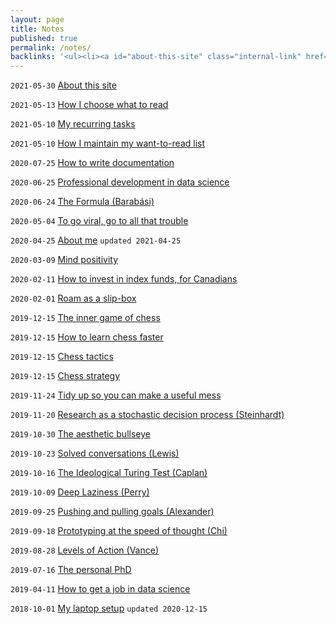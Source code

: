 ```yaml
---
layout: page
title: Notes
published: true
permalink: /notes/
backlinks: '<ul><li><a id="about-this-site" class="internal-link" href="/about-this-site/">About this site</a></li></ul>'
---
```


`2021-05-30` <a id="about-this-site" class="internal-link" href="/about-this-site/">About this site</a>

`2021-05-13` <a id="how-i-choose-what-to-read" class="internal-link" href="/how-i-choose-what-to-read/">How I choose what to read</a>

`2021-05-10` <a id="my-recurring-tasks" class="internal-link" href="/my-recurring-tasks/">My recurring tasks</a>

`2021-05-10` <a id="how-i-maintain-my-want-to-read-list" class="internal-link" href="/how-i-maintain-my-want-to-read-list/">How I maintain my want-to-read list</a>

`2020-07-25` <a id="how-to-write-documentation" class="internal-link" href="/how-to-write-documentation/">How to write documentation</a>

`2020-06-25` <a id="professional-development-in-data-science" class="internal-link" href="/professional-development-in-data-science/">Professional development in data science</a>

`2020-06-24` <a id="barabasi-the-formula" class="internal-link" href="/barabasi-the-formula/">The Formula (Barabási)</a>

`2020-05-04` <a id="to-go-viral-go-to-all-that-trouble" class="internal-link" href="/to-go-viral-go-to-all-that-trouble/">To go viral, go to all that trouble</a>

`2020-04-25` <a id="about-me" class="internal-link" href="/about-me/">About me</a> `updated 2021-04-25`

`2020-03-09` <a id="mind-positivity" class="internal-link" href="/mind-positivity/">Mind positivity</a>

`2020-02-11` <a id="how-to-invest-in-index-funds" class="internal-link" href="/how-to-invest-in-index-funds/">How to invest in index funds, for Canadians</a>

`2020-02-01` <a id="roam-as-a-slip-box" class="internal-link" href="/roam-as-a-slip-box/">Roam as a slip-box</a>

`2019-12-15` <a id="inner-game-of-chess" class="internal-link" href="/inner-game-of-chess/">The inner game of chess</a>

`2019-12-15` <a id="how-to-learn-chess-faster" class="internal-link" href="/how-to-learn-chess-faster/">How to learn chess faster</a>

`2019-12-15` <a id="chess-tactics" class="internal-link" href="/chess-tactics/">Chess tactics</a>

`2019-12-15` <a id="chess-strategy" class="internal-link" href="/chess-strategy/">Chess strategy</a>

`2019-11-24` <a id="tidy-up" class="internal-link" href="/tidy-up/">Tidy up so you can make a useful mess</a>

`2019-11-20` <a id="research-as-a-stochastic-decision-process" class="internal-link" href="/research-as-a-stochastic-decision-process/">Research as a stochastic decision process (Steinhardt)</a>

`2019-10-30` <a id="aesthetic-bullseye" class="internal-link" href="/aesthetic-bullseye/">The aesthetic bullseye</a>

`2019-10-23` <a id="solved-conversations" class="internal-link" href="/solved-conversations/">Solved conversations (Lewis)</a>

`2019-10-16` <a id="ideological-turing-test" class="internal-link" href="/ideological-turing-test/">The Ideological Turing Test (Caplan)</a>

`2019-10-09` <a id="deep-laziness" class="internal-link" href="/deep-laziness/">Deep Laziness (Perry)</a>

`2019-09-25` <a id="pushing-and-pulling-goals" class="internal-link" href="/pushing-and-pulling-goals/">Pushing and pulling goals (Alexander)</a>

`2019-09-18` <a id="prototyping-at-the-speed-of-thought" class="internal-link" href="/prototyping-at-the-speed-of-thought/">Prototyping at the speed of thought (Chi)</a>

`2019-08-28` <a id="levels-of-action" class="internal-link" href="/levels-of-action/">Levels of Action (Vance)</a>

`2019-07-16` <a id="personal-phd" class="internal-link" href="/personal-phd/">The personal PhD</a>

`2019-04-11` <a id="how-to-get-a-job-in-data-science" class="internal-link" href="/how-to-get-a-job-in-data-science/">How to get a job in data science</a>

`2018-10-01` <a id="laptop-setup" class="internal-link" href="/laptop-setup/">My laptop setup</a> `updated 2020-12-15`

